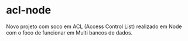 # acl-node
Novo projeto com soco em ACL (Access Control List) realizado em Node com o foco de funcionar em Multi bancos de dados.
